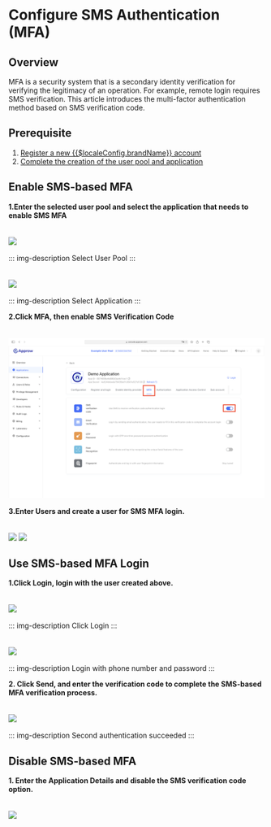 # Configure SMS Authentication (MFA)

## Overview

MFA is a security system that is a secondary identity verification for verifying the legitimacy of an operation. For example, remote login requires SMS verification. This article introduces the multi-factor authentication method based on SMS verification code.

## Prerequisite

1. [Register a new {{$localeConfig.brandName}} account](https://console.approw.com/)
2. [Complete the creation of the user pool and application](/docs/guides/basics/authenticate-first-user/use-hosted-login-page.md)

## Enable SMS-based MFA

**1.Enter the selected user pool and select the application that needs to enable SMS MFA**

<img src="./images/4-1.png" style="margin-top: 20px;" class="md-img-padding" />

::: img-description
Select User Pool
:::

<img src="./images/4-2.png" style="margin-top: 20px;" class="md-img-padding" />

::: img-description
Select Application
:::

**2.Click MFA, then enable SMS Verification Code**

<img src="./images/4-3.png" style="margin-top: 20px;" class="md-img-padding" />

**3.Enter Users and create a user for SMS MFA login.**

<img src="./images/4-4.png" style="margin-top: 20px;" class="md-img-padding" />

<img src="./images/4-5.png" style="margin-top: 20px;" class="md-img-padding" />

## Use SMS-based MFA Login

**1.Click Login, login with the user created above.**

<img src="./images/4-6.png" style="margin-top: 20px;" class="md-img-padding" />

::: img-description
Click Login
:::

<img src="./images/4-7.png" style="margin-top: 20px;" class="md-img-padding" />

::: img-description
Login with phone number and password
:::

**2. Click Send, and enter the verification code to complete the SMS-based MFA verification process.**

<img src="./images/4-8.png" style="margin-top: 20px;" class="md-img-padding" />

::: img-description
Second authentication succeeded
:::

## Disable SMS-based MFA

**1. Enter the Application Details and disable the SMS verification code option.**

<img src="./images/4-9.png" style="margin-top: 20px;" class="md-img-padding" />
